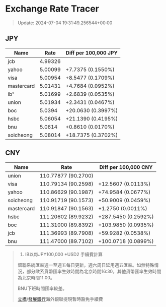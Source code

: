 # Exchange Rate Tracer

> Update: 2024-07-04 19:31:49.256544+00:00

## JPY

| Name       |    Rate | Diff per 100,000 JPY   |
|------------|---------|------------------------|
| jcb        | 4.99326 |                        |
| yahoo      | 5.00099 | +7.7375 (0.1550%)      |
| visa       | 5.00954 | +8.5477 (0.1709%)      |
| mastercard | 5.01431 | +4.7684 (0.0952%)      |
| ib¹        | 5.01699 | +2.6839 (0.0535%)      |
| union      | 5.01934 | +2.3431 (0.0467%)      |
| boc        | 5.0394  | +20.0630 (0.3997%)     |
| hsbc       | 5.06054 | +21.1390 (0.4195%)     |
| bnu        | 5.0614  | +0.8610 (0.0170%)      |
| soicheong  | 5.08014 | +18.7375 (0.3702%)     |

## CNY

| Name       | Rate                | Diff per 100,000 CNY   |
|------------|---------------------|------------------------|
| union      | 110.77877	(90.2700) |                        |
| visa       | 110.79134	(90.2598) | +12.5607 (0.0113%)     |
| yahoo      | 110.86629	(90.1987) | +74.9584 (0.0677%)     |
| soicheong  | 110.91719	(90.1573) | +50.9009 (0.0459%)     |
| mastercard | 110.91847	(90.1563) | +1.2750 (0.0011%)      |
| hsbc       | 111.20602	(89.9232) | +287.5450 (0.2592%)    |
| boc        | 111.31000	(89.8392) | +103.9850 (0.0935%)    |
| jcb        | 111.36993	(89.7908) | +59.9282 (0.0538%)     |
| bnu        | 111.47000	(89.7102) | +100.0718 (0.0899%)    |


> 1. IB以每JPY100,000 +USD2 手續費計算
>
> 銀聯系統匯率週一至週五每日更新，週六周日延用週五匯率。如無特殊情況，部分歐系貨幣匯率生效時間為北京時間16:30，其他貨幣匯率生效時間為北京時間11:00。
>
> BNU下班時間匯率較差。
>
> [立橋](https://www.wlbank.com.mo/uploads/ueditor/file/20181211/1544536513900230.pdf)/[發展銀行](https://www.mdb.com.mo/Service_Charges_20230728.pdf)海外銀聯提現暫時豁免手續費

